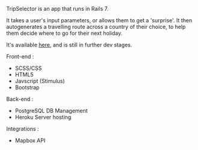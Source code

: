 TripSelector is an app that runs in Rails 7.

It takes a user's input parameters, or allows them to get a 'surprise'. It then autogenerates a travelling route across a country of their choice, to help them decide where to go for their next holiday.

It's available <a href="https://www.trips-selector.com/" target="_blank">here</a>, and is still in further dev stages.

Front-end :

- SCSS/CSS
- HTML5
- Javscript (Stimulus)
- Bootstrap


Back-end :

- PostgreSQL DB Management
- Heroku Server hosting


Integrations :

- Mapbox API
